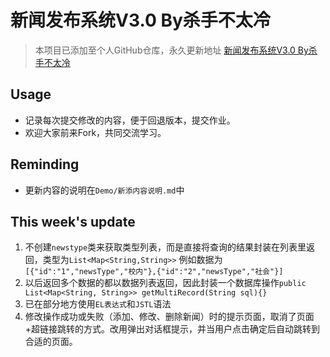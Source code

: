 # 新闻发布系统V3.0 By杀手不太冷
>本项目已添加至个人GitHub仓库，永久更新地址 [新闻发布系统V3.0 By杀手不太冷](https://github.com/gaohongkui/webapps)

## Usage
- 记录每次提交修改的内容，便于回退版本，提交作业。
- 欢迎大家前来Fork，共同交流学习。

## Reminding
- 更新内容的说明在`Demo/新添内容说明.md`中

## This week's update
1. 不创建`newstype`类来获取类型列表，而是直接将查询的结果封装在列表里返回，类型为`List<Map<String,String>>`
例如数据为`[{"id":"1","newsType","校内"},{"id":"2","newsType","社会"}]`
2. 以后返回多个数据的都以数据列表返回，因此封装一个数据库操作`public List<Map<String, String>> getMultiRecord(String sql){}`
3. 已在部分地方使用`EL表达式`和`JSTL`语法
4. 修改操作成功或失败（添加、修改、删除新闻）时的提示页面，取消了页面+超链接跳转的方式。改用弹出对话框提示，并当用户点击确定后自动跳转到合适的页面。